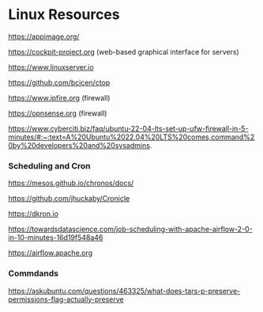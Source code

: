 # Linux Resources

https://appimage.org/

https://cockpit-project.org (web-based graphical interface for servers)

https://www.linuxserver.io

https://github.com/bcicen/ctop

https://www.ipfire.org (firewall)

https://opnsense.org (firewall)

https://www.cyberciti.biz/faq/ubuntu-22-04-lts-set-up-ufw-firewall-in-5-minutes/#:~:text=A%20Ubuntu%2022.04%20LTS%20comes,command%20by%20developers%20and%20sysadmins.

### Scheduling and Cron

https://mesos.github.io/chronos/docs/

https://github.com/jhuckaby/Cronicle

https://dkron.io

https://towardsdatascience.com/job-scheduling-with-apache-airflow-2-0-in-10-minutes-16d19f548a46

https://airflow.apache.org

### Commdands

https://askubuntu.com/questions/463325/what-does-tars-p-preserve-permissions-flag-actually-preserve
